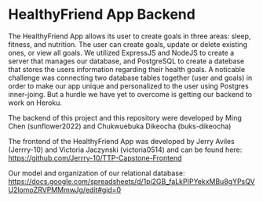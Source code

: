 # HealthyFriend App Backend

The HealthyFriend App allows its user to create goals in three areas: sleep, fitness, and nutrition. The user can create goals, update or delete existing ones, or view all goals. We utilized ExpressJS and NodeJS to create a server that manages our database, and PostgreSQL to create a datebase that stores the users information regarding their health goals. A noticable challenge was connecting two database tables together (user and goals) in order to make our app unique and personalized to the user using Postgres inner-joing. But a hurdle we have yet to overcome is getting our backend to work on Heroku.

The backend of this project and this repository were developed by Ming Chen (sunflower2022) and Chukwuebuka Dikeocha (buks-dikeocha)

The frontend of the HealthyFriend App was developed by Jerry Aviles (Jerrry-10) and Victoria Jaczynski (victoria0514) and can be found here:
https://github.com/Jerrry-10/TTP-Capstone-Frontend

Our model and organization of our relational database:
https://docs.google.com/spreadsheets/d/1pi2GB_faLkPIPYekxMBu8gYPsQVU2lomoZRVPMMmwJg/edit#gid=0
